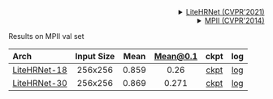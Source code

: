 <!-- [ALGORITHM] -->

<details>
<summary align="right"><a href="https://arxiv.org/abs/2104.06403">LiteHRNet (CVPR'2021)</a></summary>

```bibtex
@inproceedings{Yulitehrnet21,
  title={Lite-HRNet: A Lightweight High-Resolution Network},
  author={Yu, Changqian and Xiao, Bin and Gao, Changxin and Yuan, Lu and Zhang, Lei and Sang, Nong and Wang, Jingdong},
  booktitle={CVPR},
  year={2021}
}
```

</details>

<!-- [DATASET] -->

<details>
<summary align="right"><a href="http://openaccess.thecvf.com/content_cvpr_2014/html/Andriluka_2D_Human_Pose_2014_CVPR_paper.html">MPII (CVPR'2014)</a></summary>

```bibtex
@inproceedings{andriluka14cvpr,
  author = {Mykhaylo Andriluka and Leonid Pishchulin and Peter Gehler and Schiele, Bernt},
  title = {2D Human Pose Estimation: New Benchmark and State of the Art Analysis},
  booktitle = {IEEE Conference on Computer Vision and Pattern Recognition (CVPR)},
  year = {2014},
  month = {June}
}
```

</details>

Results on MPII val set

| Arch                                                        | Input Size | Mean  | Mean@0.1 |                            ckpt                             |                             log                             |
| :---------------------------------------------------------- | :--------: | :---: | :------: | :---------------------------------------------------------: | :---------------------------------------------------------: |
| [LiteHRNet-18](/configs/body_2d_keypoint/topdown_heatmap/mpii/td-hm_litehrnet-18_8xb64-210e_mpii-256x256.py) |  256x256   | 0.859 |   0.26   | [ckpt](https://download.openmmlab.com/mmpose/top_down/litehrnet/litehrnet18_mpii_256x256-cabd7984_20210623.pth) | [log](https://download.openmmlab.com/mmpose/top_down/litehrnet/litehrnet18_mpii_256x256_20210623.log.json) |
| [LiteHRNet-30](/configs/body_2d_keypoint/topdown_heatmap/mpii/td-hm_litehrnet-30_8xb64-210e_mpii-256x256.py) |  256x256   | 0.869 |  0.271   | [ckpt](https://download.openmmlab.com/mmpose/top_down/litehrnet/litehrnet30_mpii_256x256-faae8bd8_20210622.pth) | [log](https://download.openmmlab.com/mmpose/top_down/litehrnet/litehrnet30_mpii_256x256_20210622.log.json) |

